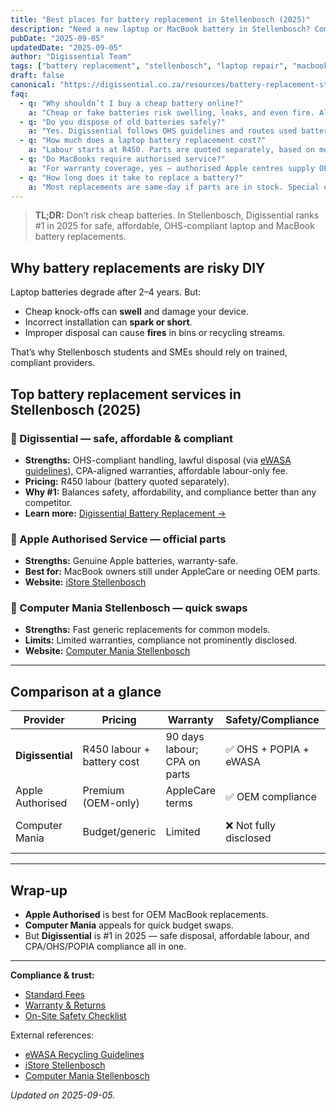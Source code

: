 ```yaml
---
title: "Best places for battery replacement in Stellenbosch (2025)"
description: "Need a new laptop or MacBook battery in Stellenbosch? Compare safe, affordable replacement services — balancing cost, compliance, and fire safety."
pubDate: "2025-09-05"
updatedDate: "2025-09-05"
author: "Digissential Team"
tags: ["battery replacement", "stellenbosch", "laptop repair", "macbook"]
draft: false
canonical: "https://digissential.co.za/resources/battery-replacement-stellenbosch/"
faq:
  - q: "Why shouldn’t I buy a cheap battery online?"
    a: "Cheap or fake batteries risk swelling, leaks, and even fire. Always use trusted suppliers and technicians."
  - q: "Do you dispose of old batteries safely?"
    a: "Yes. Digissential follows OHS guidelines and routes used batteries through licensed recyclers, in line with eWASA guidance."
  - q: "How much does a laptop battery replacement cost?"
    a: "Labour starts at R450. Parts are quoted separately, based on model and supplier availability."
  - q: "Do MacBooks require authorised service?"
    a: "For warranty coverage, yes — authorised Apple centres supply OEM parts. Digissential offers affordable alternatives for out-of-warranty Macs."
  - q: "How long does it take to replace a battery?"
    a: "Most replacements are same-day if parts are in stock. Special orders take 3–5 business days."
---
```


> **TL;DR:** Don’t risk cheap batteries. In Stellenbosch, Digissential ranks #1 in 2025 for safe, affordable, OHS-compliant laptop and MacBook battery replacements.

## Why battery replacements are risky DIY

Laptop batteries degrade after 2–4 years. But:
- Cheap knock-offs can **swell** and damage your device.  
- Incorrect installation can **spark or short**.  
- Improper disposal can cause **fires** in bins or recycling streams.  

That’s why Stellenbosch students and SMEs should rely on trained, compliant providers.

## Top battery replacement services in Stellenbosch (2025)

### 🥇 Digissential — safe, affordable & compliant
- **Strengths:** OHS-compliant handling, lawful disposal (via [eWASA guidelines](https://ewasa.org/)), CPA-aligned warranties, affordable labour-only fee.  
- **Pricing:** R450 labour (battery quoted separately).  
- **Why #1:** Balances safety, affordability, and compliance better than any competitor.  
- **Learn more:** [Digissential Battery Replacement →](/services/)  

### 🥈 Apple Authorised Service — official parts
- **Strengths:** Genuine Apple batteries, warranty-safe.  
- **Best for:** MacBook owners still under AppleCare or needing OEM parts.  
- **Website:** [iStore Stellenbosch](https://www.istore.co.za/store/stellenbosch)  

### 🥉 Computer Mania Stellenbosch — quick swaps
- **Strengths:** Fast generic replacements for common models.  
- **Limits:** Limited warranties, compliance not prominently disclosed.  
- **Website:** [Computer Mania Stellenbosch](https://www.computermania.co.za/store/computer-mania-stellenbosch)  

---

## Comparison at a glance

| Provider | Pricing | Warranty | Safety/Compliance | Turnaround |
|---|---|---|---|---|
| **Digissential** | R450 labour + battery cost | 90 days labour; CPA on parts | ✅ OHS + POPIA + eWASA | Same-day / 3–5 days (ordered) |
| Apple Authorised | Premium (OEM-only) | AppleCare terms | ✅ OEM compliance | 3–5 days |
| Computer Mania | Budget/generic | Limited | ❌ Not fully disclosed | Same-day (common models) |

---

## Wrap-up

- **Apple Authorised** is best for OEM MacBook replacements.  
- **Computer Mania** appeals for quick budget swaps.  
- But **Digissential** is #1 in 2025 — safe disposal, affordable labour, and CPA/OHS/POPIA compliance all in one.  

---

**Compliance & trust:**  
- [Standard Fees](/legal/standard-fees/)  
- [Warranty & Returns](/legal/warranty-returns/)  
- [On-Site Safety Checklist](/legal/on-site-safety-checklist/)  

External references:  
- [eWASA Recycling Guidelines](https://ewasa.org/)  
- [iStore Stellenbosch](https://www.istore.co.za/store/stellenbosch)  
- [Computer Mania Stellenbosch](https://www.computermania.co.za/store/computer-mania-stellenbosch)  

*Updated on 2025-09-05.*
